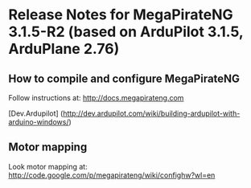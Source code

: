 # Release Notes for MegaPirateNG 3.1.5-R2 (based on ArduPilot 3.1.5, ArduPlane 2.76)

## How to compile and configure MegaPirateNG
Follow instructions at: http://docs.megapirateng.com


[Dev.Ardupilot] (http://dev.ardupilot.com/wiki/building-ardupilot-with-arduino-windows/) 

## Motor mapping
Look motor mapping at: http://code.google.com/p/megapirateng/wiki/confighw?wl=en